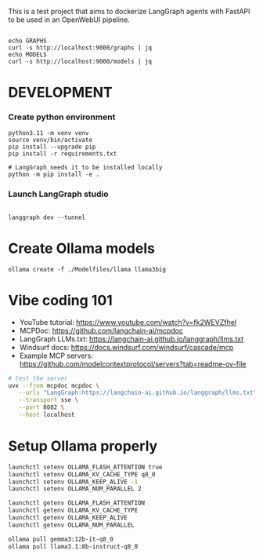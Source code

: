 This is a test project that aims to dockerize LangGraph agents with FastAPI to be used in an OpenWebUI pipeline.



```

echo GRAPHS
curl -s http://localhost:9000/graphs | jq
echo MODELS
curl -s http://localhost:9000/models | jq

```

# DEVELOPMENT

### Create python environment
```
python3.11 -m venv venv
source venv/bin/activate
pip install --upgrade pip
pip install -r requirements.txt

# LangGraph needs it to be installed locally
python -m pip install -e .
```

### Launch LangGraph studio


```

langgraph dev --tunnel
```

# Create Ollama models

```
ollama create -f ./Modelfiles/llama llama3big
```

# Vibe coding 101

 - YouTube tutorial: https://www.youtube.com/watch?v=fk2WEVZfheI
 - MCPDoc: https://github.com/langchain-ai/mcpdoc
 - LangGraph LLMs.txt: https://langchain-ai.github.io/langgraph/llms.txt
 - Windsurf docs: https://docs.windsurf.com/windsurf/cascade/mcp
 - Example MCP servers: https://github.com/modelcontextprotocol/servers?tab=readme-ov-file

 ```sh
# test the server
uvx --from mcpdoc mcpdoc \
    --urls "LangGraph:https://langchain-ai.github.io/langgraph/llms.txt" "LangChain:https://python.langchain.com/llms.txt" \
    --transport sse \
    --port 8082 \
    --host localhost
 ```

 # Setup Ollama properly

 ```sh
launchctl setenv OLLAMA_FLASH_ATTENTION true
launchctl setenv OLLAMA_KV_CACHE_TYPE q8_0
launchctl setenv OLLAMA_KEEP_ALIVE -1
launchctl setenv OLLAMA_NUM_PARALLEL 2
```

```sh
launchctl getenv OLLAMA_FLASH_ATTENTION
launchctl getenv OLLAMA_KV_CACHE_TYPE
launchctl getenv OLLAMA_KEEP_ALIVE
launchctl getenv OLLAMA_NUM_PARALLEL
```


```sh
ollama pull gemma3:12b-it-q8_0
ollama pull llama3.1:8b-instruct-q8_0
```
